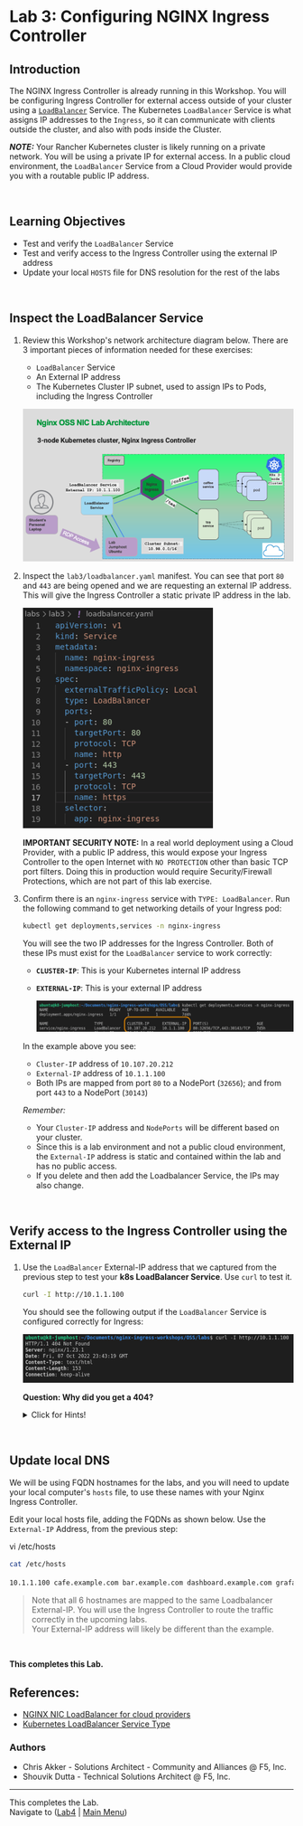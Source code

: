 # Lab 3: Configuring NGINX Ingress Controller

## Introduction

The NGINX Ingress Controller is already running in this Workshop. You will be configuring Ingress Controller for external access outside of your cluster using a [`LoadBalancer`](https://kubernetes.io/docs/tasks/access-application-cluster/create-external-load-balancer/) Service.  The Kubernetes `LoadBalancer` Service is what assigns IP addresses to the `Ingress`, so it can communicate with clients outside the cluster, and also with pods inside the Cluster.

**_NOTE:_** Your Rancher Kubernetes cluster is likely running on a private network. You will be using a private IP for external access. In a public cloud environment, the `LoadBalancer` Service from a Cloud Provider would provide you with a routable public IP address.

<br/>

## Learning Objectives 

- Test and verify the `LoadBalancer` Service
- Test and verify access to the Ingress Controller using the external IP address
- Update your local `HOSTS` file for DNS resolution for the rest of the labs

<br/>

## Inspect the LoadBalancer Service

1. Review this Workshop's network architecture diagram below. There are 3 important pieces of information needed for these exercises:

   - `LoadBalancer` Service
   - An External IP address 
   - The Kubernetes Cluster IP subnet, used to assign IPs to Pods, including the Ingress Controller

   ![Workshop Network Architecture](media/lab3_architecture.png)

1. Inspect the `lab3/loadbalancer.yaml` manifest. You can see that port `80` and `443` are being opened and we are requesting an external IP address. This will give the Ingress Controller a static private IP address in the lab. 

    ![loadbalancer.yaml](media/lab3_loadbalancer.png)

    **IMPORTANT SECURITY NOTE:** In a real world deployment using a Cloud Provider, with a public IP address, this would expose your Ingress Controller to the open Internet with `NO PROTECTION` other than basic TCP port filters. Doing this in production would require Security/Firewall Protections, which are not part of this lab exercise.

1. Confirm there is an `nginx-ingress` service with `TYPE: LoadBalancer`. Run the following command to get networking details of your Ingress pod:

   ```bash
   kubectl get deployments,services -n nginx-ingress
   ```
   
   You will see the two IP addresses for the Ingress Controller. Both of these IPs must exist for the `LoadBalancer` service to work correctly:

   - **`CLUSTER-IP`**: This is your Kubernetes internal IP address
   - **`EXTERNAL-IP`**: This is your external IP address 

     ![get loadbalancer output](media/lab3_get-loadbalancer.png)

   In the example above you see: 

   - `Cluster-IP` address of `10.107.20.212`  
   - `External-IP` address of `10.1.1.100` 
   - Both IPs are mapped from port `80` to a NodePort (`32656`); and from port `443` to a NodePort (`30143`)

   *Remember:* 

   - Your `Cluster-IP` address and `NodePorts` will be different based on your cluster. 
   - Since this is a lab environment and not a public cloud environment, the `External-IP` address is static and contained within the lab and has no public access.
   - If you delete and then add the Loadbalancer Service, the IPs may also change.

<br/>

## Verify access to the Ingress Controller using the External IP

1. Use the `LoadBalancer` External-IP address that we captured from the previous step to test your **k8s LoadBalancer Service**. Use `curl` to test it.

   ```bash
   curl -I http://10.1.1.100
   ```
   You should see the following output if the `LoadBalancer` Service is configured correctly for Ingress:

   ![curl ingress output](media/lab3_curl-ingress.png)

   **Question: Why did you get a 404?** 

   <details><summary>Click for Hints!</summary>
   <br/>
   <p>
   <strong>Answer</strong> – The NGINX Ingress Controller's default server will return an <b>HTTP 404 Not Found page, or an HTTP 400 Bad Request status code</b> for all requests that have no matching Ingress routing rules defined; this is NGINX's default 404 error page. You will deploy a Demo application in the subsequent labs, which will fix this.
   </p>
   </details>

<br/>

## Update local DNS

We will be using FQDN hostnames for the labs, and you will need to update your local computer's `hosts` file, to use these names with your Nginx Ingress Controller.

Edit your local hosts file, adding the FQDNs as shown below.  Use the `External-IP` Address, from the previous step:

vi /etc/hosts

```bash
cat /etc/hosts

10.1.1.100 cafe.example.com bar.example.com dashboard.example.com grafana.example.com prometheus.example.com juiceshop.example.com
```

>Note that all 6 hostnames are mapped to the same Loadbalancer External-IP.  You will use the Ingress Controller to route the traffic correctly in the upcoming labs.  
Your External-IP address will likely be different than the example.

<br/>

**This completes this Lab.**


## References:  
- [NGINX NIC LoadBalancer for cloud
  providers](https://docs.nginx.com/nginx-ingress-controller/installation/installation-with-manifests/#get-access-to-the-ingress-controller)
- [Kubernetes LoadBalancer Service
  Type](https://kubernetes.io/docs/concepts/services-networking/service/#loadbalancer)

### Authors
- Chris Akker - Solutions Architect - Community and Alliances @ F5, Inc.
- Shouvik Dutta - Technical Solutions Architect @ F5, Inc.

-------------

This completes the Lab.<br/> Navigate to ([Lab4](../lab4/readme.md) | [Main
Menu](../LabGuide.md))
